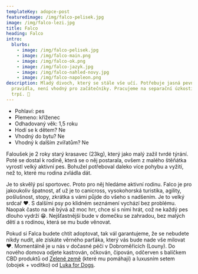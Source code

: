 ```yaml
---
templateKey: adopce-post
featuredimage: /img/falco-pelisek.jpg
image: /img/falco-lezi.jpg
title: Falco
heading: Falco
intro:
  blurbs:
    - image: /img/falco-pelisek.jpg
    - image: /img/falco-main.png
    - image: /img/falco-ok.png
    - image: /img/falco-jazyk.jpg
    - image: /img/falco-nahled-novy.jpg
    - image: /img/falco-napoleon.png
description: Mladý divoch, který se stále vše učí. Potřebuje jasná pevně daná
  pravidla, není vhodný pro začátečníky. Pracujeme na separační úzkosti, kterou
  trpí. 🤪
---
```

* Pohlaví: pes
* Plemeno: kříženec
* Odhadovaný věk: 1,5 roku
* Hodí se k dětem? Ne
* Vhodný do bytu? Ne
* Vhodný k dalším zvířatům? Ne

Faloušek je 2 roky starý krasavec (23kg), který jako malý zažil tvrdé týrání. Poté se dostal k rodině, která se o něj postarala, ovšem z malého štěňátka vyrostl velký aktivní pes. Bohužel potřeboval daleko více pohybu a vyžití, než to, které mu rodina zvládla dát.

Je to skvělý psí sportovec. Proto pro něj hledáme aktivní rodinu. Falco je pro jakoukoliv špatnost, ať už je to canicross, vysokohorská turistika, agility, pošlušnost, stopy, zkrátka s vámi půjde do všeho s nadšením. Je to velký srdcař ❤️. S dalšími psy po klidném seznámení vychází bez problému. Naopak často na ně bývá až moc hrr, chce si s nimi hrát, což ne každý pes dlouho vydrží 😁. Nejšťastnější bude v domečku se zahradou, bez malých dětí a s rodinou, která se mu bude věnovat.

Pokud si Falca budete chtít adoptovat, tak vál garantujeme, že se nebudete nikdy nudit, ale získáte věrného parťáka, který vás bude nade vše milovat ❤️. Momentálně je u nás v dočasné péči v Dobroměřicích (Louny). Do nového domova odjete kastrován, očkován, čipován, odčerven s balíčkem CBD produktů od [Zelené země](https://www.zelenazeme.cz/) (které mu pomáhají) a luxusním setem (obojek + vodítko) od [Luka for Dogs](https://www.facebook.com/LucaForDogs/).